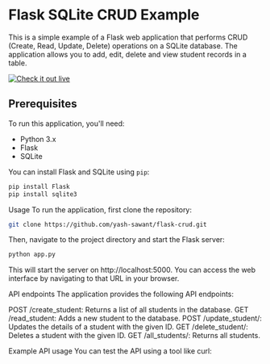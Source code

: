 # Flask SQLite CRUD Example

This is a simple example of a Flask web application that performs CRUD (Create, Read, Update, Delete) operations on a SQLite database. The application allows you to add, edit, delete and view student records in a table. 

[![Check it out live][run_img]][run_link]

[run_img]: https://storage.googleapis.com/cloudrun/button.svg
[run_link]: https://flask-crud-pssahwnxxa-pd.a.run.app

## Prerequisites

To run this application, you'll need:

- Python 3.x
- Flask
- SQLite

You can install Flask and SQLite using `pip`:

```sh
pip install Flask
pip install sqlite3
```

Usage
To run the application, first clone the repository:

```sh
git clone https://github.com/yash-sawant/flask-crud.git
```

Then, navigate to the project directory and start the Flask server:

```sh
python app.py
```

This will start the server on http://localhost:5000. You can access the web interface by navigating to that URL in your browser.

API endpoints
The application provides the following API endpoints:

POST /create_student: Returns a list of all students in the database.
GET /read_student: Adds a new student to the database.
POST /update_student/: Updates the details of a student with the given ID.
GET /delete_student/: Deletes a student with the given ID.
GET /all_students/: Returns all students.

Example API usage
You can test the API using a tool like curl:
